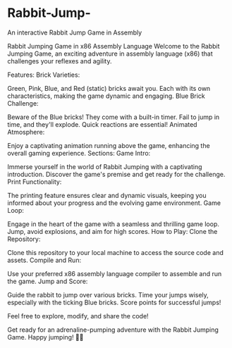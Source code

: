 # Rabbit-Jump-
An interactive Rabbit Jump Game in Assembly

Rabbit Jumping Game in x86 Assembly Language
Welcome to the Rabbit Jumping Game, an exciting adventure in assembly language (x86) that challenges your reflexes and agility. 

Features:
Brick Varieties:

Green, Pink, Blue, and Red (static) bricks await you. Each with its own characteristics, making the game dynamic and engaging.
Blue Brick Challenge:

Beware of the Blue bricks! They come with a built-in timer. Fail to jump in time, and they'll explode. Quick reactions are essential!
Animated Atmosphere:

Enjoy a captivating animation running above the game, enhancing the overall gaming experience.
Sections:
Game Intro:

Immerse yourself in the world of Rabbit Jumping with a captivating introduction. Discover the game's premise and get ready for the challenge.
Print Functionality:

The printing feature ensures clear and dynamic visuals, keeping you informed about your progress and the evolving game environment.
Game Loop:

Engage in the heart of the game with a seamless and thrilling game loop. Jump, avoid explosions, and aim for high scores.
How to Play:
Clone the Repository:

Clone this repository to your local machine to access the source code and assets.
Compile and Run:

Use your preferred x86 assembly language compiler to assemble and run the game.
Jump and Score:

Guide the rabbit to jump over various bricks. Time your jumps wisely, especially with the ticking Blue bricks. Score points for successful jumps!

Feel free to explore, modify, and share the code!

Get ready for an adrenaline-pumping adventure with the Rabbit Jumping Game. Happy jumping! 🐇✨
